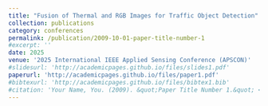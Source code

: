 ```yaml
---
title: "Fusion of Thermal and RGB Images for Traffic Object Detection"
collection: publications
category: conferences
permalink: /publication/2009-10-01-paper-title-number-1
#excerpt: ''
date: 2025
venue: '2025 International IEEE Applied Sensing Conference (APSCON)'
#slidesurl: 'http://academicpages.github.io/files/slides1.pdf'
paperurl: 'http://academicpages.github.io/files/paper1.pdf'
#bibtexurl: 'http://academicpages.github.io/files/bibtex1.bib'
#citation: 'Your Name, You. (2009). &quot;Paper Title Number 1.&quot; <i>Journal 1</i>. 1(1).'
---
```


